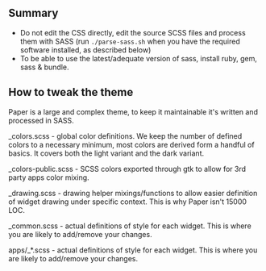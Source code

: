 Summary
-------

* Do not edit the CSS directly, edit the source SCSS files and process them with SASS (run 
  `./parse-sass.sh` when you have the required software installed, as described below)
* To be able to use the latest/adequate version of sass, install ruby, gem, sass & bundle.

## How to tweak the theme

Paper is a large and complex theme, to keep it maintainable it's written and processed in SASS. 


_colors.scss        - global color definitions. We keep the number of defined colors to a necessary minimum, 
                      most colors are derived form a handful of basics. It covers both the light variant and
                      the dark variant.

_colors-public.scss - SCSS colors exported through gtk to allow for 3rd party apps color mixing.

_drawing.scss       - drawing helper mixings/functions to allow easier definition of widget drawing under
                      specific context. This is why Paper isn't 15000 LOC.

_common.scss        - actual definitions of style for each widget. This is where you are likely to add/remove
                      your changes.

apps/_*.scss        - actual definitions of style for each widget. This is where you are likely to add/remove
                      your changes.